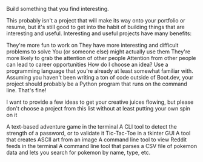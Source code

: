 Build something that you find interesting.

This probably isn't a project that will make its way onto your portfolio or resume, but it's still good to get into the habit of building things that are interesting and useful. Interesting and useful projects have many benefits:

They're more fun to work on
They have more interesting and difficult problems to solve
You (or someone else) might actually use them
They're more likely to grab the attention of other people
Attention from other people can lead to career opportunities
How do I choose an idea?
Use a programming language that you're already at least somewhat familiar with. Assuming you haven't been writing a ton of code outside of Boot.dev, your project should probably be a Python program that runs on the command line. That's fine!

I want to provide a few ideas to get your creative juices flowing, but please don't choose a project from this list without at least putting your own spin on it

A text-based adventure game in the terminal
A CLI tool to detect the strength of a password, or to validate it
Tic-Tac-Toe in a tkinter GUI
A tool that creates ASCII art from an image
A command line tool to view Reddit feeds in the terminal
A command line tool that parses a CSV file of pokemon data and lets you search for pokemon by name, type, etc.